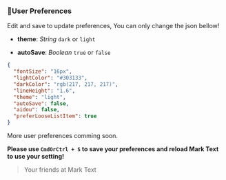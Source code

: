### :bust_in_silhouette:User Preferences

Edit and save to update preferences, You can only change the json bellow!

- **theme**: *String* `dark` or `light`

- **autoSave**: *Boolean* `true` or `false`

```json
{
  "fontSize": "16px",
  "lightColor": "#303133",
  "darkColor": "rgb(217, 217, 217)",
  "lineHeight": "1.6",
  "theme": "light",
  "autoSave": false,
  "aidou": false,
  "preferLooseListItem": true
}
```

More user preferences comming soon.

**Please use `CmdOrCtrl + S` to save your preferences and reload Mark Text to use your setting!**

> Your friends at Mark Text
